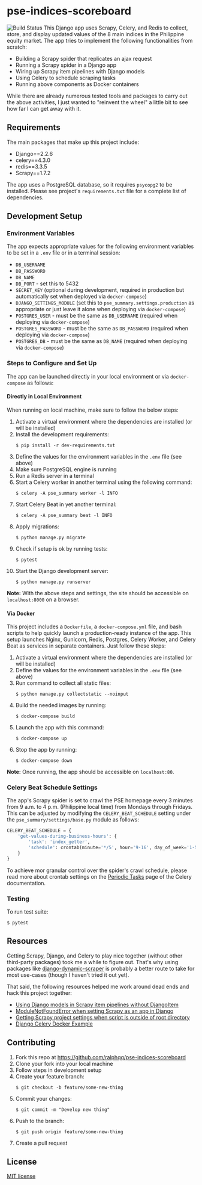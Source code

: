 # pse-indices-scoreboard
![Build Status](https://github.com/ralphqq/pse-indices-scoreboard/workflows/pse-indices-scoreboard-ci/badge.svg)
This Django app uses Scrapy, Celery, and Redis to collect, store, and display updated values of the 8 main indices in the Philippine equity market. The app tries to implement the following functionalities from scratch:

* Building a Scrapy spider that replicates an ajax request
* Running a Scrapy spider in a Django app
* Wiring up Scrapy item pipelines with Django models
* Using Celery to schedule scraping tasks
* Running above components as Docker containers

While there are already numerous tested tools and packages to carry out the above activities, I just wanted to "reinvent the wheel" a little bit to see how far I can get away with it.

## Requirements
The main packages that make up this project include:
* Django==2.2.6
* celery==4.3.0
* redis==3.3.5
* Scrapy==1.7.2

The app uses a PostgreSQL database, so it requires `psycopg2` to be installed. Please see project's `requirements.txt` file for a complete list of dependencies.

## Development Setup

### Environment Variables
The app expects appropriate values for the following environment variables to be set in a `.env` file or in a terminal session:

* `DB_USERNAME`
* `DB_PASSWORD`
* `DB_NAME`
* `DB_PORT` - set this to 5432
* `SECRET_KEY` (optional during development, required in production but automatically set when deployed via `docker-compose`)
* `DJANGO_SETTINGS_MODULE` (set this to `pse_summary.settings.production` as appropriate or just leave it alone when deploying via `docker-compose`)
* `POSTGRES_USER` - must be the same as `DB_USERNAME` (required when deploying via `docker-compose`)
* `POSTGRES_PASSWORD` - must be the same as `DB_PASSWORD` (required when deploying via `docker-compose`)
* `POSTGRES_DB` - must be the same as `DB_NAME` (required when deploying via `docker-compose`)

### Steps to Configure and Set Up
The app can be launched directly in your local environment or via `docker-compose` as follows:

#### Directly in Local Environment
When running on local machine, make sure to follow the below steps:

1. Activate a virtual environment where the dependencies are installed (or will be installed)
2. Install the development requirements:
    ```console
    $ pip install -r dev-requirements.txt
    ```
3. Define the values for the environment variables in the `.env` file (see above)
4. Make sure PostgreSQL engine is running
5. Run a Redis server in a terminal
6. Start a Celery worker in another terminal using the following command:
    ```console
    $ celery -A pse_summary worker -l INFO
    ```
7. Start Celery Beat in yet another terminal:
    ```console
    $ celery -A pse_summary beat -l INFO
    ```
8. Apply migrations:
    ```console
    $ python manage.py migrate
    ```
9. Check if setup is ok by running tests:
    ```console
    $ pytest
    ```
10. Start the Django development server:
    ```console
    $ python manage.py runserver
    ```

**Note:** With the above steps and settings, the site should be accessible on `localhost:8000` on a browser.

#### Via Docker
This project includes a `Dockerfile`, a `docker-compose.yml` file, and bash scripts to help quickly launch a production-ready instance of the app. This setup launches Nginx, Gunicorn, Redis, Postgres, Celery Worker, and Celery Beat as services in separate containers. Just follow these steps:

1. Activate a virtual environment where the dependencies are installed (or will be installed)
2. Define the values for the environment variables in the `.env` file (see above)
3. Run command to collect all static files:
    ```console:
    $ python manage.py collectstatic --noinput
    ```
4. Build the needed images by running:
    ```console
    $ docker-compose build
    ```
5. Launch the app with this command:
    ```console
    $ docker-compose up
    ```
6. Stop the app by running:
    ```console
    $ docker-compose down
    ```

**Note:** Once running, the app should be accessible on `localhost:80`.

### Celery Beat Schedule Settings
The app's Scrapy spider is set to crawl the PSE homepage every 3 minutes from 9 a.m. to 4 p.m. (Philippine local time) from Mondays through Fridays. This can be adjusted by modifying the `CELERY_BEAT_SCHEDULE` setting under the `pse_summary/settings/base.py` module as follows:

```python
CELERY_BEAT_SCHEDULE = {
    'get-values-during-business-hours': {
        'task': 'index_getter',
        'schedule': crontab(minute='*/5', hour='9-16', day_of_week='1-5')
    }
}
```

To achieve mor granular control over the spider's crawl schedule, please read more about crontab settings on the [Periodic Tasks](https://docs.celeryproject.org/en/latest/userguide/periodic-tasks.html) page of the Celery documentation.

### Testing
To run test suite:

```console
$ pytest
```

## Resources
Getting Scrapy, Django, and Celery to play nice together (without other third-party packages) took me a while to figure out. That's why using packages like [django-dynamic-scraper](https://django-dynamic-scraper.readthedocs.io/) is probably a better route to take for most use-cases (though I haven't tried it out yet).

That said, the following resources helped me work around dead ends and hack this project together:

* [Using Django models in Scrapy item pipelines without DjangoItem](https://github.com/bipul21/scrapy_django)
* [ModuleNotFoundError when setting Scrapy as an app in Django](https://stackoverflow.com/questions/55236051/modulenotfounderror-when-sets-scrapy-as-an-app-in-django)
* [Getting Scrapy project settings when script is outside of root directory](https://stackoverflow.com/questions/31662797/getting-scrapy-project-settings-when-script-is-outside-of-root-directory)
* [Django Celery Docker Example](https://github.com/chrisk314/django-celery-docker-example)

## Contributing
1. Fork this repo at https://github.com/ralphqq/pse-indices-scoreboard
2. Clone your fork into your local machine
3. Follow steps in development setup
4. Create your feature branch:
    ```console
    $ git checkout -b feature/some-new-thing
    ```
5. Commit your changes:
    ```console
    $ git commit -m "Develop new thing"
    ```
6. Push to the branch:
    ```console
    $ git push origin feature/some-new-thing
    ```
7. Create a pull request


## License
[MIT license](https://opensource.org/licenses/MIT)
